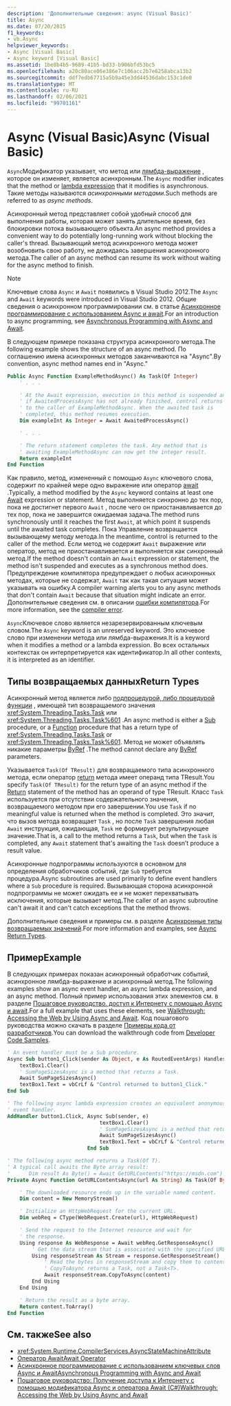 ```yaml
---
description: 'Дополнительные сведения: async (Visual Basic)'
title: Async
ms.date: 07/20/2015
f1_keywords:
- vb.Async
helpviewer_keywords:
- Async [Visual Basic]
- Async keyword [Visual Basic]
ms.assetid: 1be8b4b5-9689-41b5-bd33-b906bfd53bc5
ms.openlocfilehash: a20c80ace06e386e7c106acc2b7e6258abca13b2
ms.sourcegitcommit: ddf7edb67715a5b9a45e3dd44536dabc153c1de0
ms.translationtype: MT
ms.contentlocale: ru-RU
ms.lasthandoff: 02/06/2021
ms.locfileid: "99701161"
---
```

# <a name="async-visual-basic"></a><span data-ttu-id="3c460-103">Async (Visual Basic)</span><span class="sxs-lookup"><span data-stu-id="3c460-103">Async (Visual Basic)</span></span>

<span data-ttu-id="3c460-104">`Async`Модификатор указывает, что метод или [лямбда-выражение](../../programming-guide/language-features/procedures/lambda-expressions.md) , которое он изменяет, является асинхронным.</span><span class="sxs-lookup"><span data-stu-id="3c460-104">The `Async` modifier indicates that the method or [lambda expression](../../programming-guide/language-features/procedures/lambda-expressions.md) that it modifies is asynchronous.</span></span> <span data-ttu-id="3c460-105">Такие методы называются *асинхронными методами*.</span><span class="sxs-lookup"><span data-stu-id="3c460-105">Such methods are referred to as *async methods*.</span></span>

<span data-ttu-id="3c460-106">Асинхронный метод представляет собой удобный способ для выполнения работы, которая может занять длительное время, без блокировки потока вызывающего объекта.</span><span class="sxs-lookup"><span data-stu-id="3c460-106">An async method provides a convenient way to do potentially long-running work without blocking the caller's thread.</span></span> <span data-ttu-id="3c460-107">Вызывающий метод асинхронного метода может возобновить свою работу, не дожидаясь завершения асинхронного метода.</span><span class="sxs-lookup"><span data-stu-id="3c460-107">The caller of an async method can resume its work without waiting for the async method to finish.</span></span>

> [!NOTE]
> <span data-ttu-id="3c460-108">Ключевые слова `Async` и `Await` появились в Visual Studio 2012.</span><span class="sxs-lookup"><span data-stu-id="3c460-108">The `Async` and `Await` keywords were introduced in Visual Studio 2012.</span></span> <span data-ttu-id="3c460-109">Общие сведения о асинхронном программировании см. в статье [Асинхронное программирование с использованием Async и await](../../programming-guide/concepts/async/index.md).</span><span class="sxs-lookup"><span data-stu-id="3c460-109">For an introduction to async programming, see [Asynchronous Programming with Async and Await](../../programming-guide/concepts/async/index.md).</span></span>

<span data-ttu-id="3c460-110">В следующем примере показана структура асинхронного метода.</span><span class="sxs-lookup"><span data-stu-id="3c460-110">The following example shows the structure of an async method.</span></span> <span data-ttu-id="3c460-111">По соглашению имена асинхронных методов заканчиваются на "Async".</span><span class="sxs-lookup"><span data-stu-id="3c460-111">By convention, async method names end in "Async."</span></span>

```vb
Public Async Function ExampleMethodAsync() As Task(Of Integer)
    ' . . .

    ' At the Await expression, execution in this method is suspended and,
    ' if AwaitedProcessAsync has not already finished, control returns
    ' to the caller of ExampleMethodAsync. When the awaited task is
    ' completed, this method resumes execution.
    Dim exampleInt As Integer = Await AwaitedProcessAsync()

    ' . . .

    ' The return statement completes the task. Any method that is
    ' awaiting ExampleMethodAsync can now get the integer result.
    Return exampleInt
End Function
```

<span data-ttu-id="3c460-112">Как правило, метод, измененный с помощью `Async` ключевого слова, содержит по крайней мере одно выражение или оператор [await](async.md) .</span><span class="sxs-lookup"><span data-stu-id="3c460-112">Typically, a method modified by the `Async` keyword contains at least one [Await](async.md) expression or statement.</span></span> <span data-ttu-id="3c460-113">Метод выполняется синхронно до тех пор, пока не достигнет первого `Await` , после чего он приостанавливается до тех пор, пока не завершится ожидаемая задача.</span><span class="sxs-lookup"><span data-stu-id="3c460-113">The method runs synchronously until it reaches the first `Await`, at which point it suspends until the awaited task completes.</span></span> <span data-ttu-id="3c460-114">Пока Управление возвращается вызывающему методу метода.</span><span class="sxs-lookup"><span data-stu-id="3c460-114">In the meantime, control is returned to the caller of the method.</span></span> <span data-ttu-id="3c460-115">Если метод не содержит `Await` выражение или оператор, метод не приостанавливается и выполняется как синхронный метод.</span><span class="sxs-lookup"><span data-stu-id="3c460-115">If the method doesn't contain an `Await` expression or statement, the method isn't suspended and executes as a synchronous method does.</span></span> <span data-ttu-id="3c460-116">Предупреждение компилятора предупреждает о любых асинхронных методах, которые не содержат, `Await` так как такая ситуация может указывать на ошибку.</span><span class="sxs-lookup"><span data-stu-id="3c460-116">A compiler warning alerts you to any async methods that don't contain `Await` because that situation might indicate an error.</span></span> <span data-ttu-id="3c460-117">Дополнительные сведения см. в описании [ошибки компилятора](../error-messages/bc42358.md).</span><span class="sxs-lookup"><span data-stu-id="3c460-117">For more information, see the [compiler error](../error-messages/bc42358.md).</span></span>

<span data-ttu-id="3c460-118">`Async`Ключевое слово является незарезервированным ключевым словом.</span><span class="sxs-lookup"><span data-stu-id="3c460-118">The `Async` keyword is an unreserved keyword.</span></span> <span data-ttu-id="3c460-119">Это ключевое слово при изменении метода или лямбда-выражения.</span><span class="sxs-lookup"><span data-stu-id="3c460-119">It is a keyword when it modifies a method or a lambda expression.</span></span> <span data-ttu-id="3c460-120">Во всех остальных контекстах он интерпретируется как идентификатор.</span><span class="sxs-lookup"><span data-stu-id="3c460-120">In all other contexts, it is interpreted as an identifier.</span></span>

## <a name="return-types"></a><span data-ttu-id="3c460-121">Типы возвращаемых данных</span><span class="sxs-lookup"><span data-stu-id="3c460-121">Return Types</span></span>

<span data-ttu-id="3c460-122">Асинхронный метод является либо [подпроцедурой, либо процедурой](../../programming-guide/language-features/procedures/sub-procedures.md) [функции](../../programming-guide/language-features/procedures/function-procedures.md) , имеющей тип возвращаемого значения <xref:System.Threading.Tasks.Task> или <xref:System.Threading.Tasks.Task%601> .</span><span class="sxs-lookup"><span data-stu-id="3c460-122">An async method is either a [Sub](../../programming-guide/language-features/procedures/sub-procedures.md) procedure, or a [Function](../../programming-guide/language-features/procedures/function-procedures.md) procedure that has a return type of <xref:System.Threading.Tasks.Task> or <xref:System.Threading.Tasks.Task%601>.</span></span> <span data-ttu-id="3c460-123">Метод не может объявлять никакие параметры [ByRef](byref.md) .</span><span class="sxs-lookup"><span data-stu-id="3c460-123">The method cannot declare any [ByRef](byref.md) parameters.</span></span>

<span data-ttu-id="3c460-124">Указывается `Task(Of TResult)` для возвращаемого типа асинхронного метода, если оператор [return](../statements/return-statement.md) метода имеет операнд типа TResult.</span><span class="sxs-lookup"><span data-stu-id="3c460-124">You specify `Task(Of TResult)` for the return type of an async method if the [Return](../statements/return-statement.md) statement of the method has an operand of type TResult.</span></span> <span data-ttu-id="3c460-125">Класс `Task` используется при отсутствии содержательного значения, возвращаемого методом при его завершении.</span><span class="sxs-lookup"><span data-stu-id="3c460-125">You use `Task` if no meaningful value is returned when the method is completed.</span></span> <span data-ttu-id="3c460-126">Это значит, что вызов метода возвращает `Task` , но после `Task` завершения любая `Await` инструкция, ожидающая, `Task` не формирует результирующее значение.</span><span class="sxs-lookup"><span data-stu-id="3c460-126">That is, a call to the method returns a `Task`, but when the `Task` is completed, any `Await` statement that's awaiting the `Task` doesn’t produce a result value.</span></span>

<span data-ttu-id="3c460-127">Асинхронные подпрограммы используются в основном для определения обработчиков событий, где `Sub` требуется процедура.</span><span class="sxs-lookup"><span data-stu-id="3c460-127">Async subroutines are used primarily to define event handlers where a `Sub` procedure is required.</span></span> <span data-ttu-id="3c460-128">Вызывающая сторона асинхронной подпрограммы не может ожидать ее и не может перехватывать исключения, которые вызывает метод.</span><span class="sxs-lookup"><span data-stu-id="3c460-128">The caller of an async subroutine can't await it and can't catch exceptions that the method throws.</span></span>

<span data-ttu-id="3c460-129">Дополнительные сведения и примеры см. в разделе [Асинхронные типы возвращаемых значений](../../programming-guide/concepts/async/async-return-types.md).</span><span class="sxs-lookup"><span data-stu-id="3c460-129">For more information and examples, see [Async Return Types](../../programming-guide/concepts/async/async-return-types.md).</span></span>

## <a name="example"></a><span data-ttu-id="3c460-130">Пример</span><span class="sxs-lookup"><span data-stu-id="3c460-130">Example</span></span>

<span data-ttu-id="3c460-131">В следующих примерах показан асинхронный обработчик событий, асинхронное лямбда-выражение и асинхронный метод.</span><span class="sxs-lookup"><span data-stu-id="3c460-131">The following examples show an async event handler, an async lambda expression, and an async method.</span></span> <span data-ttu-id="3c460-132">Полный пример использования этих элементов см. в разделе [Пошаговое руководство. доступ к Интернету с помощью Async и await](../../programming-guide/concepts/async/walkthrough-accessing-the-web-by-using-async-and-await.md).</span><span class="sxs-lookup"><span data-stu-id="3c460-132">For a full example that uses these elements, see [Walkthrough: Accessing the Web by Using Async and Await](../../programming-guide/concepts/async/walkthrough-accessing-the-web-by-using-async-and-await.md).</span></span> <span data-ttu-id="3c460-133">Код пошагового руководства можно скачать в разделе [Примеры кода от разработчиков](https://code.msdn.microsoft.com/Async-Sample-Accessing-the-9c10497f).</span><span class="sxs-lookup"><span data-stu-id="3c460-133">You can download the walkthrough code from [Developer Code Samples](https://code.msdn.microsoft.com/Async-Sample-Accessing-the-9c10497f).</span></span>

```vb
' An event handler must be a Sub procedure.
Async Sub button1_Click(sender As Object, e As RoutedEventArgs) Handles button1.Click
    textBox1.Clear()
    ' SumPageSizesAsync is a method that returns a Task.
    Await SumPageSizesAsync()
    textBox1.Text = vbCrLf & "Control returned to button1_Click."
End Sub

' The following async lambda expression creates an equivalent anonymous
' event handler.
AddHandler button1.Click, Async Sub(sender, e)
                              textBox1.Clear()
                              ' SumPageSizesAsync is a method that returns a Task.
                              Await SumPageSizesAsync()
                              textBox1.Text = vbCrLf & "Control returned to button1_Click."
                          End Sub

' The following async method returns a Task(Of T).
' A typical call awaits the Byte array result:
'      Dim result As Byte() = Await GetURLContents("https://msdn.com")
Private Async Function GetURLContentsAsync(url As String) As Task(Of Byte())

    ' The downloaded resource ends up in the variable named content.
    Dim content = New MemoryStream()

    ' Initialize an HttpWebRequest for the current URL.
    Dim webReq = CType(WebRequest.Create(url), HttpWebRequest)

    ' Send the request to the Internet resource and wait for
    ' the response.
    Using response As WebResponse = Await webReq.GetResponseAsync()
        ' Get the data stream that is associated with the specified URL.
        Using responseStream As Stream = response.GetResponseStream()
            ' Read the bytes in responseStream and copy them to content.
            ' CopyToAsync returns a Task, not a Task<T>.
            Await responseStream.CopyToAsync(content)
        End Using
    End Using

    ' Return the result as a byte array.
    Return content.ToArray()
End Function
```

## <a name="see-also"></a><span data-ttu-id="3c460-134">См. также</span><span class="sxs-lookup"><span data-stu-id="3c460-134">See also</span></span>

- <xref:System.Runtime.CompilerServices.AsyncStateMachineAttribute>
- [<span data-ttu-id="3c460-135">Оператор Await</span><span class="sxs-lookup"><span data-stu-id="3c460-135">Await Operator</span></span>](../operators/await-operator.md)
- [<span data-ttu-id="3c460-136">Асинхронное программирование с использованием ключевых слов Async и Await</span><span class="sxs-lookup"><span data-stu-id="3c460-136">Asynchronous Programming with Async and Await</span></span>](../../programming-guide/concepts/async/index.md)
- [<span data-ttu-id="3c460-137">Пошаговое руководство: Получение доступа к Интернету с помощью модификатора Async и оператора Await (C#)</span><span class="sxs-lookup"><span data-stu-id="3c460-137">Walkthrough: Accessing the Web by Using Async and Await</span></span>](../../programming-guide/concepts/async/walkthrough-accessing-the-web-by-using-async-and-await.md)
